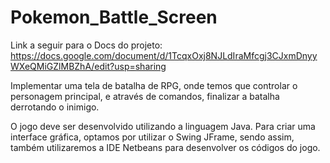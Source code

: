 # Pokemon_Battle_Screen
Link a seguir para o Docs do projeto: https://docs.google.com/document/d/1TcqxOxj8NJLdIraMfcgj3CJxmDnyyWXeQMiGZlMBZhA/edit?usp=sharing

Implementar uma tela de batalha de RPG, onde temos que controlar o personagem principal, 
e através de comandos, finalizar a batalha derrotando o inimigo. 

O jogo deve ser desenvolvido utilizando a linguagem Java. Para criar uma interface gráfica, optamos por utilizar o Swing JFrame, 
sendo assim, também utilizaremos a IDE Netbeans para desenvolver os códigos do jogo.
